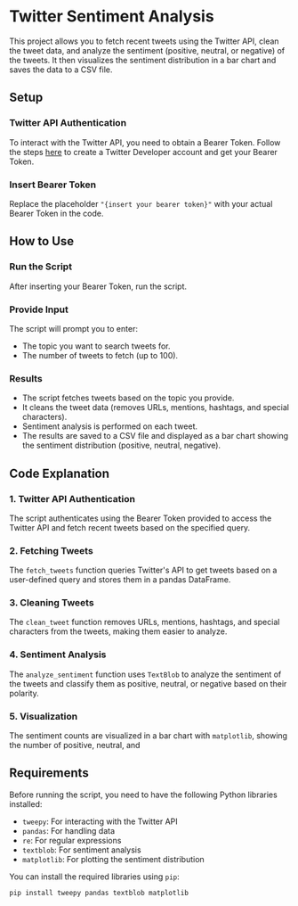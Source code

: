# Twitter Sentiment Analysis

This project allows you to fetch recent tweets using the Twitter API, clean the tweet data, and analyze the sentiment (positive, neutral, or negative) of the tweets. It then visualizes the sentiment distribution in a bar chart and saves the data to a CSV file.

## Setup

### Twitter API Authentication
To interact with the Twitter API, you need to obtain a Bearer Token. Follow the steps [here](https://developer.twitter.com/en/docs/authentication/oauth-2-0) to create a Twitter Developer account and get your Bearer Token.

### Insert Bearer Token
Replace the placeholder `"{insert your bearer token}"` with your actual Bearer Token in the code.

## How to Use

### Run the Script
After inserting your Bearer Token, run the script.

### Provide Input
The script will prompt you to enter:
- The topic you want to search tweets for.
- The number of tweets to fetch (up to 100).

### Results
- The script fetches tweets based on the topic you provide.
- It cleans the tweet data (removes URLs, mentions, hashtags, and special characters).
- Sentiment analysis is performed on each tweet.
- The results are saved to a CSV file and displayed as a bar chart showing the sentiment distribution (positive, neutral, negative).

## Code Explanation

### 1. Twitter API Authentication
The script authenticates using the Bearer Token provided to access the Twitter API and fetch recent tweets based on the specified query.

### 2. Fetching Tweets
The `fetch_tweets` function queries Twitter's API to get tweets based on a user-defined query and stores them in a pandas DataFrame.

### 3. Cleaning Tweets
The `clean_tweet` function removes URLs, mentions, hashtags, and special characters from the tweets, making them easier to analyze.

### 4. Sentiment Analysis
The `analyze_sentiment` function uses `TextBlob` to analyze the sentiment of the tweets and classify them as positive, neutral, or negative based on their polarity.

### 5. Visualization
The sentiment counts are visualized in a bar chart with `matplotlib`, showing the number of positive, neutral, and

## Requirements

Before running the script, you need to have the following Python libraries installed:

- `tweepy`: For interacting with the Twitter API
- `pandas`: For handling data
- `re`: For regular expressions
- `textblob`: For sentiment analysis
- `matplotlib`: For plotting the sentiment distribution

You can install the required libraries using `pip`:

```bash
pip install tweepy pandas textblob matplotlib
